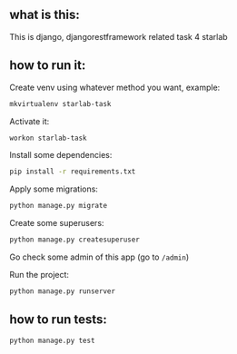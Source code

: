 ## what is this:

This is django, djangorestframework related task 4 starlab

## how to run it:

Create venv using whatever method you want, example:
```bash
mkvirtualenv starlab-task
```

Activate it:
```bash
workon starlab-task
```

Install some dependencies:
```bash
pip install -r requirements.txt
```

Apply some migrations:
```bash
python manage.py migrate
```

Create some superusers:
```bash
python manage.py createsuperuser
```

Go check some admin of this app (go to `/admin`)

Run the project:
```bash
python manage.py runserver
```

## how to run tests:

```bash
python manage.py test
```